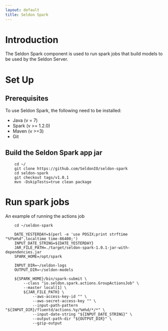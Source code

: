 ```yaml
---
layout: default
title: Seldon Spark
---
```


# Introduction
 
The Seldon Spark component is used to run spark jobs that build models to be used by the Seldon Server.

# Set Up

## Prerequisites

To use Seldon Spark, the following need to be installed:

* Java (v = 7)
* Spark (v >= 1.2.0)
* Maven (v >=3)
* Git

## Build the Seldon Spark app jar

        cd ~/
        git clone https://github.com/SeldonIO/seldon-spark
        cd seldon-spark
        git checkout tags/v1.0.1
        mvn -DskipTests=true clean package

# Run spark jobs

An example of running the actions job

        cd ~/seldon-spark

        DATE_YESTERDAY=$(perl -e 'use POSIX;print strftime "%Y%m%d",localtime time-86400;')
        INPUT_DATE_STRING=${DATE_YESTERDAY}
        JAR_FILE_PATH=./target/seldon-spark-1.0.1-jar-with-dependencies.jar
        SPARK_HOME=/opt/spark

        INPUT_DIR=~/seldon-logs
        OUTPUT_DIR=~/seldon-models

        ${SPARK_HOME}/bin/spark-submit \
            --class "io.seldon.spark.actions.GroupActionsJob" \
            --master local[1] \
            ${JAR_FILE_PATH} \
                --aws-access-key-id "" \
                --aws-secret-access-key "" \
                --input-path-pattern "${INPUT_DIR}/fluentd/actions.%y/%m%d/*/*" \
                --input-date-string "${INPUT_DATE_STRING}" \
                --output-path-dir "${OUTPUT_DIR}" \
                --gzip-output

